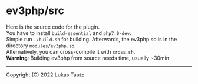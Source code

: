 # ev3php/src
Here is the source code for the plugin.
<br>
You have to install `build-essential` and `php7.0-dev`.
<br>
Simple run `./build.sh` for building. Afterwards, the ev3php.so is in the directory `modules/ev3php.so`.<br>
Alternatively, you can cross-compile it with `cross.sh`.
<br>
**Warning**: Building ev3php from source needs time, usually ~30min
* * *
Copyright (C) 2022 Lukas Tautz
